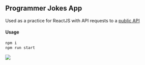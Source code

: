 ## Programmer Jokes App
Used as a practice for ReactJS with API requests to a [public API](https://sv443.net/jokeapi)

#### Usage
```javascript
npm i
npm run start
```
![](README_GIF.gif)
